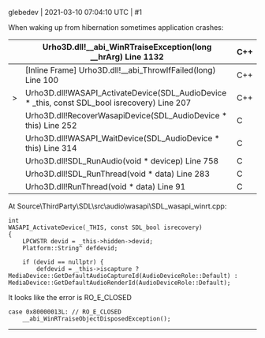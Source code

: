 glebedev | 2021-03-10 07:04:10 UTC | #1

When waking up from hibernation sometimes application crashes:

| |Urho3D.dll!__abi_WinRTraiseException(long __hrArg) Line 1132|C++|
|---|---|---|
| |[Inline Frame] Urho3D.dll!__abi_ThrowIfFailed(long) Line 100|C++|
|>|Urho3D.dll!WASAPI_ActivateDevice(SDL_AudioDevice * _this, const SDL_bool isrecovery) Line 207|C++|
| |Urho3D.dll!RecoverWasapiDevice(SDL_AudioDevice * this) Line 252|C|
| |Urho3D.dll!WASAPI_WaitDevice(SDL_AudioDevice * this) Line 314|C|
| |Urho3D.dll!SDL_RunAudio(void * devicep) Line 758|C|
| |Urho3D.dll!SDL_RunThread(void * data) Line 283|C|
| |Urho3D.dll!RunThread(void * data) Line 91|C|

At Source\ThirdParty\SDL\src\audio\wasapi\SDL_wasapi_winrt.cpp:

	int
	WASAPI_ActivateDevice(_THIS, const SDL_bool isrecovery)
	{
		LPCWSTR devid = _this->hidden->devid;
		Platform::String^ defdevid;

		if (devid == nullptr) {
			defdevid = _this->iscapture ? MediaDevice::GetDefaultAudioCaptureId(AudioDeviceRole::Default) : MediaDevice::GetDefaultAudioRenderId(AudioDeviceRole::Default);

It looks like the error is RO_E_CLOSED

	case 0x80000013L: // RO_E_CLOSED
		__abi_WinRTraiseObjectDisposedException();

-------------------------

